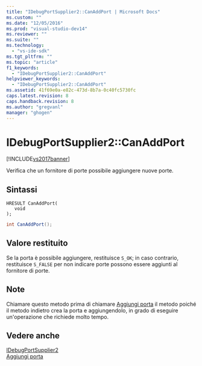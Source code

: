 ```yaml
---
title: "IDebugPortSupplier2::CanAddPort | Microsoft Docs"
ms.custom: ""
ms.date: "12/05/2016"
ms.prod: "visual-studio-dev14"
ms.reviewer: ""
ms.suite: ""
ms.technology: 
  - "vs-ide-sdk"
ms.tgt_pltfrm: ""
ms.topic: "article"
f1_keywords: 
  - "IDebugPortSupplier2::CanAddPort"
helpviewer_keywords: 
  - "IDebugPortSupplier2::CanAddPort"
ms.assetid: 41f69e0a-e82c-473d-8b7a-0c40fc5730fc
caps.latest.revision: 8
caps.handback.revision: 8
ms.author: "gregvanl"
manager: "ghogen"
---
```

# IDebugPortSupplier2::CanAddPort
[!INCLUDE[vs2017banner](../../../code-quality/includes/vs2017banner.md)]

Verifica che un fornitore di porte possibile aggiungere nuove porte.  
  
## Sintassi  
  
```cpp#  
HRESULT CanAddPort(   
   void   
);  
```  
  
```c#  
int CanAddPort();  
```  
  
## Valore restituito  
 Se la porta è possibile aggiungere, restituisce `S_OK`; in caso contrario, restituisce `S_FALSE` per non indicare porte possono essere aggiunti al fornitore di porte.  
  
## Note  
 Chiamare questo metodo prima di chiamare [Aggiungi porta](../../../extensibility/debugger/reference/idebugportsupplier2-addport.md) il metodo poiché il metodo indietro crea la porta e aggiungendolo, in grado di eseguire un'operazione che richiede molto tempo.  
  
## Vedere anche  
 [IDebugPortSupplier2](../../../extensibility/debugger/reference/idebugportsupplier2.md)   
 [Aggiungi porta](../../../extensibility/debugger/reference/idebugportsupplier2-addport.md)